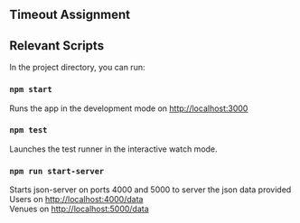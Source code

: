 ## Timeout Assignment

## Relevant Scripts

In the project directory, you can run:

### `npm start`
Runs the app in the development mode on [http://localhost:3000](http://localhost:3000)<br />

### `npm test`
Launches the test runner in the interactive watch mode.<br />

### `npm run start-server`

Starts json-server on ports 4000 and 5000 to server the json data provided<br />
Users on [http://localhost:4000/data](http://localhost:4000/data)<br />
Venues on [http://localhost:5000/data](http://localhost:5000/data)<br />